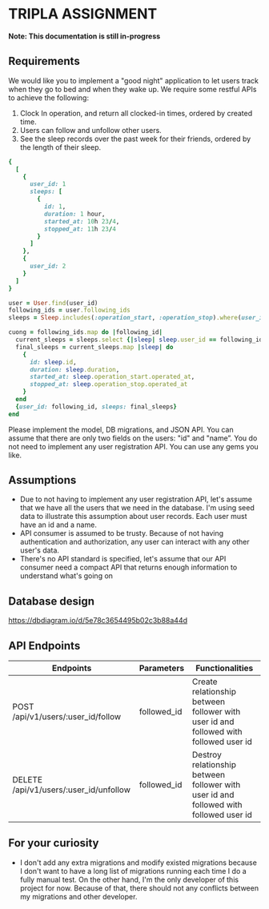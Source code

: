 # TRIPLA ASSIGNMENT

**Note: This documentation is still in-progress**

## Requirements

We would like you to implement a "good night" application to let users track when they go to bed and when they wake up.
We require some restful APIs to achieve the following:

1. Clock In operation, and return all clocked-in times, ordered by created time.
2. Users can follow and unfollow other users.
3. See the sleep records over the past week for their friends, ordered by the length of their sleep.

```ruby
{
  [
    {
      user_id: 1
      sleeps: [
        {
          id: 1,
          duration: 1 hour,
          started_at: 10h 23/4,
          stopped_at: 11h 23/4
        }
      ]
    },
    {
      user_id: 2
    }
  ]
}

user = User.find(user_id)
following_ids = user.following_ids
sleeps = Sleep.includes(:operation_start, :operation_stop).where(user_id: following_ids).order(:user_id, duration: :desc)

cuong = following_ids.map do |following_id|
  current_sleeps = sleeps.select {|sleep| sleep.user_id == following_id && sleep.duration}
  final_sleeps = current_sleeps.map |sleep| do
    {
      id: sleep.id,
      duration: sleep.duration,
      started_at: sleep.operation_start.operated_at,
      stopped_at: sleep.operation_stop.operated_at
    }
  end
  {user_id: following_id, sleeps: final_sleeps}
end

```

Please implement the model, DB migrations, and JSON API.
You can assume that there are only two fields on the users: "id" and "name”.
You do not need to implement any user registration API.
You can use any gems you like.

## Assumptions

- Due to not having to implement any user registration API, let's assume that we have all the users that we need in the database.
  I'm using seed data to illustrate this assumption about user records. Each user must have an id and a name.
- API consumer is assumed to be trusty. Because of not having authentication and authorization, any user can interact with any other user's data.
- There's no API standard is specified, let's assume that our API consumer need a compact API that returns enough information to understand what's going on

## Database design

<https://dbdiagram.io/d/5e78c3654495b02c3b88a44d>

## API Endpoints

| Endpoints                              | Parameters  | Functionalities                                                                       |
| -------------------------------------- | ----------- | ------------------------------------------------------------------------------------- |
| POST /api/v1/users/:user_id/follow     | followed_id | Create relationship between follower with user id and followed with followed user id  |
| DELETE /api/v1/users/:user_id/unfollow | followed_id | Destroy relationship between follower with user id and followed with followed user id |

## For your curiosity

- I don't add any extra migrations and modify existed migrations because I don't want to have a long list of migrations running each time I do a fully manual test.
On the other hand, I'm the only developer of this project for now. Because of that, there should not any conflicts between my migrations and other developer.
